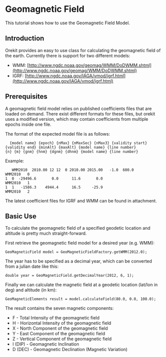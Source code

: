 <!--- Copyright 2002-2018 CS Systèmes d'Information
  Licensed under the Apache License, Version 2.0 (the "License");
  you may not use this file except in compliance with the License.
  You may obtain a copy of the License at
  
    http://www.apache.org/licenses/LICENSE-2.0
  
  Unless required by applicable law or agreed to in writing, software
  distributed under the License is distributed on an "AS IS" BASIS,
  WITHOUT WARRANTIES OR CONDITIONS OF ANY KIND, either express or implied.
  See the License for the specific language governing permissions and
  limitations under the License.
-->

# Geomagnetic Field

This tutorial shows how to use the Geomagnetic Field Model.

## Introduction

Orekit provides an easy to use class for calculating the geomagnetic field of the earth.
Currently there is support for two different models:

* WMM: [http://www.ngdc.noaa.gov/geomag/WMM/DoDWMM.shtml](http://www.ngdc.noaa.gov/geomag/WMM/DoDWMM.shtml)
* IGRF: [http://www.ngdc.noaa.gov/IAGA/vmod/igrf.html](http://www.ngdc.noaa.gov/IAGA/vmod/igrf.html)

## Prerequisites

A geomagnetic field model relies on published coefficients files that are loaded on demand.
There exist different formats for these files, but orekit uses a modified version, which may
contain coefficients from multiple epochs inside one file.

The format of the expected model file is as follows:

      {model name} {epoch} {nMax} {nMaxSec} {nMax3} {validity start} {validity end} {minAlt} {maxAlt} {model name} {line number}
    {n} {m} {gnm} {hnm} {dgnm} {dhnm} {model name} {line number}

Example:

       WMM2010  2010.00 12 12  0 2010.00 2015.00   -1.0  600.0          WMM2010   0
    1  0  -29496.6       0.0      11.6       0.0                        WMM2010   1
    1  1   -1586.3    4944.4      16.5     -25.9                        WMM2010   2

The latest coefficient files for IGRF and WMM can be found in attachment.

## Basic Use

To calculate the geomagnetic field of a specified geodetic location and altitude is
pretty much straight-forward.

First retrieve the geomagnetic field model for a desired year (e.g. WMM):

    GeoMagneticField model = GeoMagneticFieldFactory.getWMM(2012.0);

The year has to be specified as a decimal year, which can be converted from a julian
date like this:

    double year = GeoMagneticField.getDecimalYear(2012, 6, 1);

Finally we can calculate the magnetic field at a geodetic location (lat/lon in deg) and
altitude (in km):

    GeoMagneticElements result = model.calculateField(80.0, 0.0, 100.0);

The result contains the seven magnetic components:

* F - Total Intensity of the geomagnetic field
* H - Horizontal Intensity of the geomagnetic field
* X - North Component of the geomagnetic field
* Y - East Component of the geomagnetic field
* Z - Vertical Component of the geomagnetic field
* I (DIP) - Geomagnetic Inclination
* D (DEC) - Geomagnetic Declination (Magnetic Variation)
  